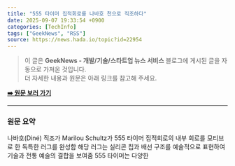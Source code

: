 ```yaml
---
title: "555 타이머 집적회로를 나바호 천으로 직조하다"
date: 2025-09-07 19:33:54 +0900
categories: [TechInfo]
tags: ["GeekNews", "RSS"]
source: https://news.hada.io/topic?id=22954
---
```

> 이 글은 **GeekNews - 개발/기술/스타트업 뉴스 서비스** 블로그에 게시된 글을 자동으로 가져온 것입니다. <br>
> 더 자세한 내용과 원문은 아래 링크를 참고해 주세요.

[**➡️ 원문 보러 가기**](https://news.hada.io/topic?id=22954)

---

### 원문 요약
나바호(Diné) 직조가 Marilou Schultz가 555 타이머 집적회로의 내부 회로를 모티브로 한 독특한 러그를 완성함  해당 러그는 실리콘 칩과 배선 구조를 예술적으로 표현하여 기술과 전통 예술의 결합을 보여줌 555 타이머는 다양한
